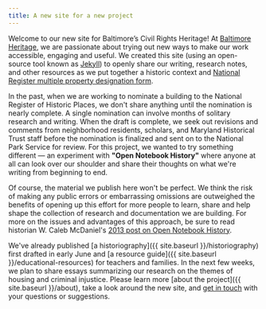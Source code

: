 ```yaml
---
title: A new site for a new project
---
```


Welcome to our new site for Baltimore’s Civil Rights Heritage! At <a href="http://baltimoreheritage.org/">Baltimore Heritage</a>, we are passionate about trying out new ways to make our work accessible, engaging and useful. We created this site (using an open-source tool known as [Jekyll](http://jekyllrb.com)) to openly share our writing, research notes, and other resources as we put together a historic context and [National Register multiple property designation form](http://www.nps.gov/nr/publications/bulletins/nrb16b/).

In the past, when we are working to nominate a building to the National Register of Historic Places, we don't share anything until the nomination is nearly complete. A single nomination can involve months of solitary research and writing. When the draft is complete, we seek out revisions and comments from neighborhood residents, scholars, and Maryland Historical Trust staff before the nomination is finalized and sent on to the National Park Service for review. For this project, we wanted to try something different — an experiment with **"Open Notebook History"** where anyone at all can look over our shoulder and share their thoughts on what we're writing from beginning to end.

Of course, the material we publish here won't be perfect. We think the risk of making any public errors or embarrassing omissions are outweighed the benefits of opening up this effort for more people to learn, share and help shape the collection of research and documentation we are building. For more on the issues and advantages of this approach, be sure to read historian W. Caleb McDaniel's [2013 post on Open Notebook History](http://wcm1.web.rice.edu/open-notebook-history.html).

We've already published [a historiography]({{ site.baseurl }}/historiography) first drafted in early June and [a resource guide]({{ site.baseurl }}/educational-resources) for teachers and families. In the next few weeks, we plan to share essays summarizing our research on the themes of housing and criminal injustice. Please learn more [about the project]({{ site.baseurl }}/about), take a look around the new site, and <a href="http://baltimoreheritage.org/contact">get in touch</a> with your questions or suggestions.
